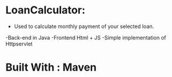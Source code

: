 # LoanCalculator:
- Used to calculate monthly payment of your selected loan.


-Back-end in Java
-Frontend Html + JS
-Simple implementation of Httpservlet

# Built With : Maven
